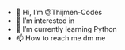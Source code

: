 - 👋 Hi, I’m @Thijmen-Codes
- 👀 I’m interested in 
- 🌱 I’m currently learning Python
- 📫 How to reach me dm me

<!---
Thijmen-Codes/Thijmen-Codes is a ✨ special ✨ repository because its `README.md` (this file) appears on your GitHub profile.
You can click the Preview link to take a look at your changes.
--->
